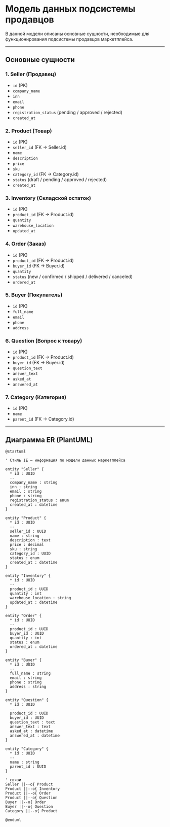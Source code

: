 # Модель данных подсистемы продавцов

В данной модели описаны основные сущности, необходимые для функционирования подсистемы продавцов маркетплейса.

---

## Основные сущности

### 1. Seller (Продавец)
- `id` (PK)
- `company_name`
- `inn`
- `email`
- `phone`
- `registration_status` (pending / approved / rejected)
- `created_at`

### 2. Product (Товар)
- `id` (PK)
- `seller_id` (FK → Seller.id)
- `name`
- `description`
- `price`
- `sku`
- `category_id` (FK → Category.id)
- `status` (draft / pending / approved / rejected)
- `created_at`

### 3. Inventory (Складской остаток)
- `id` (PK)
- `product_id` (FK → Product.id)
- `quantity`
- `warehouse_location`
- `updated_at`

### 4. Order (Заказ)
- `id` (PK)
- `product_id` (FK → Product.id)
- `buyer_id` (FK → Buyer.id)
- `quantity`
- `status` (new / confirmed / shipped / delivered / canceled)
- `ordered_at`

### 5. Buyer (Покупатель)
- `id` (PK)
- `full_name`
- `email`
- `phone`
- `address`

### 6. Question (Вопрос к товару)
- `id` (PK)
- `product_id` (FK → Product.id)
- `buyer_id` (FK → Buyer.id)
- `question_text`
- `answer_text`
- `asked_at`
- `answered_at`

### 7. Category (Категория)
- `id` (PK)
- `name`
- `parent_id` (FK → Category.id)

---

## Диаграмма ER (PlantUML)

```plantuml
@startuml

' Стиль IE — информация по модели данных маркетплейса

entity "Seller" {
  * id : UUID
  --
  company_name : string
  inn : string
  email : string
  phone : string
  registration_status : enum
  created_at : datetime
}

entity "Product" {
  * id : UUID
  --
  seller_id : UUID
  name : string
  description : text
  price : decimal
  sku : string
  category_id : UUID
  status : enum
  created_at : datetime
}

entity "Inventory" {
  * id : UUID
  --
  product_id : UUID
  quantity : int
  warehouse_location : string
  updated_at : datetime
}

entity "Order" {
  * id : UUID
  --
  product_id : UUID
  buyer_id : UUID
  quantity : int
  status : enum
  ordered_at : datetime
}

entity "Buyer" {
  * id : UUID
  --
  full_name : string
  email : string
  phone : string
  address : string
}

entity "Question" {
  * id : UUID
  --
  product_id : UUID
  buyer_id : UUID
  question_text : text
  answer_text : text
  asked_at : datetime
  answered_at : datetime
}

entity "Category" {
  * id : UUID
  --
  name : string
  parent_id : UUID
}

' связи
Seller ||--o{ Product
Product ||--o{ Inventory
Product ||--o{ Order
Product ||--o{ Question
Buyer ||--o{ Order
Buyer ||--o{ Question
Category ||--o{ Product

@enduml

